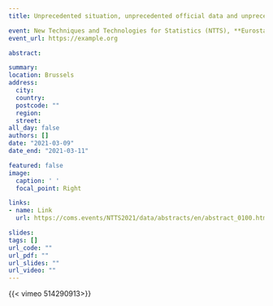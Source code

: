 ```yaml
---
title: Unprecedented situation, unprecedented official data and unprecedented quality of of- ficial data

event: New Techniques and Technologies for Statistics (NTTS), **Eurostat**
event_url: https://example.org

abstract:  

summary: 
location: Brussels
address:
  city: 
  country: 
  postcode: ""
  region: 
  street: 
all_day: false
authors: []
date: "2021-03-09"
date_end: "2021-03-11"

featured: false
image:
  caption: ' '
  focal_point: Right

links:
- name: Link
  url: https://coms.events/NTTS2021/data/abstracts/en/abstract_0100.html?zoom_query=luca+di+gennaro&zoom_and=0&presenters=&pres_type=-1&room=-1&date=-1&zoom_sort=0

slides: 
tags: []
url_code: ""
url_pdf: ""
url_slides: ""
url_video: ""
---
```


{{< vimeo 514290913>}}